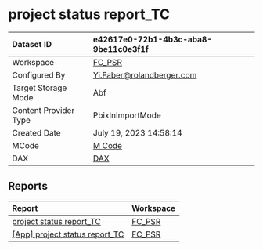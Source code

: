 



# project status report_TC

|Dataset ID|e42617e0-72b1-4b3c-aba8-9be11c0e3f1f|
| :--- | :--- |
|Workspace|[FC_PSR](../Workspaces/FC_PSR.md)|
|Configured By|Yi.Faber@rolandberger.com|
|Target Storage Mode|Abf|
|Content Provider Type|PbixInImportMode|
|Created Date|July 19, 2023 14:58:14|
|MCode|[M Code](./project-status-report_TC/mcode.md)|
|DAX|[DAX](./project-status-report_TC/dax.md)|

## Reports

|Report|Workspace|
| :--- | :--- |
|[project status report_TC](../Reports/project-status-report_TC.md)|[FC_PSR](../Workspaces/FC_PSR.md)|
|[[App] project status report_TC](../Reports/[App]-project-status-report_TC.md)|[FC_PSR](../Workspaces/FC_PSR.md)|
